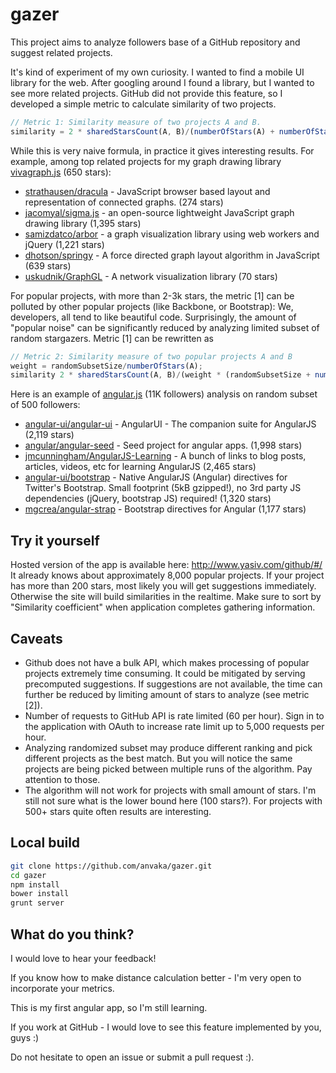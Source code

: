 gazer
=====

This project aims to analyze followers base of a GitHub repository and suggest related projects.

It's kind of experiment of my own curiosity. I wanted to find a mobile UI library for the web. After googling around I found a library, but I wanted to see more related projects. GitHub did not provide this feature, so I developed a simple metric to calculate similarity of two projects.

```js
// Metric 1: Similarity measure of two projects A and B.
similarity = 2 * sharedStarsCount(A, B)/(numberOfStars(A) + numberOfStars(B));
```

While this is very naive formula, in practice it gives interesting results. For example, among top related projects for my graph drawing library  [vivagraph.js](https://github.com/anvaka/VivaGraphJS) (650 stars):

* [strathausen/dracula](https://github.com/strathausen/dracula) - JavaScript browser based layout and representation of connected graphs. (274 stars)
* [jacomyal/sigma.js](https://github.com/jacomyal/sigma.js) - an open-source lightweight JavaScript graph drawing library (1,395 stars)
* [samizdatco/arbor](https://github.com/samizdatco/arbor) - a graph visualization library using web workers and jQuery (1,221 stars)
* [dhotson/springy](https://github.com/dhotson/springy) - A force directed graph layout algorithm in JavaScript (639 stars)
* [uskudnik/GraphGL](https://github.com/uskudnik/GraphGL) - A network visualization library (70 stars)

For popular projects, with more than 2-3k stars, the metric [1] can be polluted by other popular projects (like Backbone, or Bootstrap): We, developers, all tend to like beautiful code. Surprisingly, the amount of "popular noise" can be significantly reduced by analyzing limited subset of random stargazers. Metric [1] can be rewritten as

```js
// Metric 2: Similarity measure of two popular projects A and B
weight = randomSubsetSize/numberOfStars(A);
similarity 2 * sharedStarsCount(A, B)/(weight * (randomSubsetSize + numberOfStars(B)));
```

Here is an example of [angular.js](https://github.com/angular/angular.js) (11K followers) analysis on random subset of 500 followers:

* [angular-ui/angular-ui](https://github.com/angular-ui/angular-ui) - AngularUI - The companion suite for AngularJS (2,119 stars)
* [angular/angular-seed](https://github.com/angular/angular-seed) - Seed project for angular apps. (1,998 stars)
* [jmcunningham/AngularJS-Learning](https://github.com/jmcunningham/AngularJS-Learning) - A bunch of links to blog posts, articles, videos, etc for learning AngularJS (2,465 stars)
* [angular-ui/bootstrap](https://github.com/angular-ui/bootstrap) - Native AngularJS (Angular) directives for Twitter's Bootstrap. Small footprint (5kB gzipped!), no 3rd party JS dependencies (jQuery, bootstrap JS) required! (1,320 stars)
* [mgcrea/angular-strap](https://github.com/mgcrea/angular-strap) - Bootstrap directives for Angular (1,177 stars) 

Try it yourself
--------------------
Hosted version of the app is available here: http://www.yasiv.com/github/#/ It already knows about approximately 8,000 popular projects. If your project has more than 200 stars, most likely you will get suggestions immediately. Otherwise the site will build similarities in the realtime. Make sure to sort by "Similarity coefficient" when application completes gathering information.

Caveats
------------
* Github does not have a bulk API, which makes processing of popular projects extremely time consuming. It could be mitigated by serving precomputed suggestions. If suggestions are not available, the time can further be reduced by limiting amount of stars to analyze (see metric [2]).
* Number of requests to GitHub API is rate limited (60 per hour). Sign in to the application with OAuth to increase rate limit up to 5,000 requests per hour.
* Analyzing randomized subset may produce different ranking and pick different projects as the best match. But you will notice the same projects are being picked between multiple runs of the algorithm. Pay attention to those.
* The algorithm will not work for projects with small amount of stars. I'm still not sure what is the lower bound here (100 stars?). For projects with 500+ stars quite often results are interesting.

Local build
-----------
```sh
git clone https://github.com/anvaka/gazer.git
cd gazer
npm install
bower install
grunt server
```

What do you think?
----------------------------
I would love to hear your feedback! 

If you know how to make distance calculation better - I'm very open to incorporate your metrics.

This is my first angular app, so I'm still learning.

If you work at GitHub - I would love to see this feature implemented by you, guys :)

Do not hesitate to open an issue or submit a pull request :).
